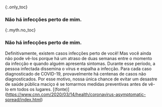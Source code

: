 {:.only_toc} 
### Não há infecções perto de mim. 

 {:.myth.no_toc} 
### Não há infecções perto de mim. 

Definitivamente, existem casos infecções perto de você! Mas você ainda não pode vê-los porque há um atraso de duas semanas entre o momento da infecção e quando alguém apresenta sintomas. Durante esse período, a pessoa infectada dissemina o vírus e espalha a infecção. Para cada caso diagnosticado de COVID-19, provavelmente há centenas de casos não diagnosticados. Por esse motivo, nossa única chance de evitar um desastre de saúde pública maciço é se tomarmos medidas preventivas antes de vê-lo em todos os lugares. [(fonte)] (https://www.cnn.com/2020/03/14/health/coronavirus-asymptomatic-spread/index.html)

